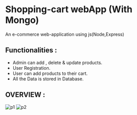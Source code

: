 # Shopping-cart webApp (With Mongo)

An e-commerce web-application using js(Node,Express)
## Functionalities :
 - Admin can add , delete & update products.
 - User Registration.
 - User can add products to their cart.
 - All the Data is stored in Database.
 
## OVERVIEW :

   ![p1](https://user-images.githubusercontent.com/37541022/68918155-14df8000-0793-11ea-90ec-b21563983fbf.PNG)
![p2](https://user-images.githubusercontent.com/37541022/68918345-ca123800-0793-11ea-9a81-6ac555899744.PNG)


